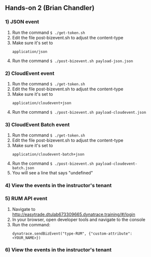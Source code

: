 ## Hands-on 2 (Brian Chandler)

### 1) JSON event
1. Run the command `$ ./get-token.sh`
1. Edit the file post-bizevent.sh to adjust the content-type
1. Make sure it's set to 
    ```
    application/json
    ```
1. Run the command `$ ./post-bizevent.sh payload-json.json`

### 2) CloudEvent event
1. Run the command `$ ./get-token.sh`
1. Edit the file post-bizevent.sh to adjust the content-type
1. Make sure it's set to 
    ```
    application/cloudevent+json
    ```
1. Run the command `$ ./post-bizevent.sh payload-cloudevent.json`

### 3) CloudEvent Batch event
1. Run the command `$ ./get-token.sh`
1. Edit the file post-bizevent.sh to adjust the content-type
1. Make sure it's set to 
    ```
    application/cloudevent-batch+json
    ```
1. Run the command `$ ./post-bizevent.sh payload-cloudevent-batch.json`
1. You will see a line that says "undefined"

### 4) View the events in the instructor's tenant

### 5) RUM API event
1. Navigate to http://easytrade.dtulab673309665.dynatrace.training/#/login
1. In your browser, open developer tools and navigate to the console
1. Run the command:
    ```
    dynatrace.sendBizEvent("type-RUM", {"custom-attribute": <YOUR_NAME>})
    ```

### 6) View the events in the instructor's tenant
